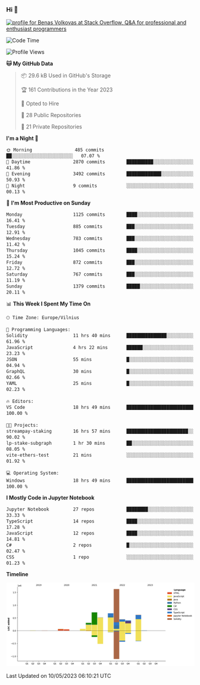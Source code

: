### Hi 👋
<a href="https://stackoverflow.com/users/14954249/benas-volkovas"><img src="https://stackoverflow.com/users/flair/14954249.png?theme=dark" width="208" height="58" alt="profile for Benas Volkovas at Stack Overflow, Q&amp;A for professional and enthusiast programmers" title="profile for Benas Volkovas at Stack Overflow, Q&amp;A for professional and enthusiast programmers"></a>

<!--START_SECTION:waka-->
![Code Time](http://img.shields.io/badge/Code%20Time-1%2C439%20hrs%2052%20mins-blue)

![Profile Views](http://img.shields.io/badge/Profile%20Views-0-blue)

**🐱 My GitHub Data** 

> 📦 29.6 kB Used in GitHub's Storage 
 > 
> 🏆 161 Contributions in the Year 2023
 > 
> 💼 Opted to Hire
 > 
> 📜 28 Public Repositories 
 > 
> 🔑 21 Private Repositories 
 > 
**I'm a Night 🦉** 

```text
🌞 Morning                485 commits         ██░░░░░░░░░░░░░░░░░░░░░░░   07.07 % 
🌆 Daytime                2870 commits        ██████████░░░░░░░░░░░░░░░   41.86 % 
🌃 Evening                3492 commits        █████████████░░░░░░░░░░░░   50.93 % 
🌙 Night                  9 commits           ░░░░░░░░░░░░░░░░░░░░░░░░░   00.13 % 
```
📅 **I'm Most Productive on Sunday** 

```text
Monday                   1125 commits        ████░░░░░░░░░░░░░░░░░░░░░   16.41 % 
Tuesday                  885 commits         ███░░░░░░░░░░░░░░░░░░░░░░   12.91 % 
Wednesday                783 commits         ███░░░░░░░░░░░░░░░░░░░░░░   11.42 % 
Thursday                 1045 commits        ████░░░░░░░░░░░░░░░░░░░░░   15.24 % 
Friday                   872 commits         ███░░░░░░░░░░░░░░░░░░░░░░   12.72 % 
Saturday                 767 commits         ███░░░░░░░░░░░░░░░░░░░░░░   11.19 % 
Sunday                   1379 commits        █████░░░░░░░░░░░░░░░░░░░░   20.11 % 
```


📊 **This Week I Spent My Time On** 

```text
🕑︎ Time Zone: Europe/Vilnius

💬 Programming Languages: 
Solidity                 11 hrs 40 mins      ███████████████░░░░░░░░░░   61.96 % 
JavaScript               4 hrs 22 mins       ██████░░░░░░░░░░░░░░░░░░░   23.23 % 
JSON                     55 mins             █░░░░░░░░░░░░░░░░░░░░░░░░   04.94 % 
GraphQL                  30 mins             █░░░░░░░░░░░░░░░░░░░░░░░░   02.66 % 
YAML                     25 mins             █░░░░░░░░░░░░░░░░░░░░░░░░   02.23 % 

🔥 Editors: 
VS Code                  18 hrs 49 mins      █████████████████████████   100.00 % 

🐱‍💻 Projects: 
streampay-staking        16 hrs 57 mins      ███████████████████████░░   90.02 % 
lp-stake-subgraph        1 hr 30 mins        ██░░░░░░░░░░░░░░░░░░░░░░░   08.05 % 
vite-ethers-test         21 mins             ░░░░░░░░░░░░░░░░░░░░░░░░░   01.92 % 

💻 Operating System: 
Windows                  18 hrs 49 mins      █████████████████████████   100.00 % 
```

**I Mostly Code in Jupyter Notebook** 

```text
Jupyter Notebook         27 repos            ████████░░░░░░░░░░░░░░░░░   33.33 % 
TypeScript               14 repos            ████░░░░░░░░░░░░░░░░░░░░░   17.28 % 
JavaScript               12 repos            ████░░░░░░░░░░░░░░░░░░░░░   14.81 % 
C#                       2 repos             █░░░░░░░░░░░░░░░░░░░░░░░░   02.47 % 
CSS                      1 repo              ░░░░░░░░░░░░░░░░░░░░░░░░░   01.23 % 
```



**Timeline**

![Lines of Code chart](https://raw.githubusercontent.com/BenasVolkovas/BenasVolkovas/main/assets/bar_graph.png)


 Last Updated on 10/05/2023 06:10:21 UTC
<!--END_SECTION:waka-->
